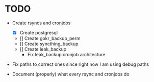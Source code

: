 # TODO

- Create rsyncs and cronjobs
  - [x] Create postgresql
  - [] Create gokr_backup_perm
  - [] Create syncthing_backup
  - [] Create leak_backup
	- Fix leak_backup cronjob architecture

- Fix paths to correct ones since right now I am using debug paths
- Document (properly) what every rsync and cronjobs do
